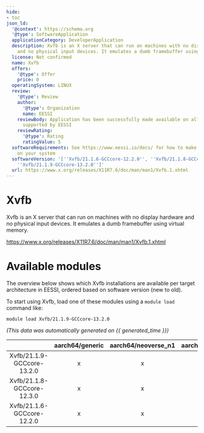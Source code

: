 ```yaml
---
hide:
- toc
json_ld:
  '@context': https://schema.org
  '@type': SoftwareApplication
  applicationCategory: DeveloperApplication
  description: Xvfb is an X server that can run on machines with no display hardware
    and no physical input devices. It emulates a dumb framebuffer using virtual memory.
  license: Not confirmed
  name: Xvfb
  offers:
    '@type': Offer
    price: 0
  operatingSystem: LINUX
  review:
    '@type': Review
    author:
      '@type': Organization
      name: EESSI
    reviewBody: Application has been successfully made available on all architectures
      supported by EESSI
    reviewRating:
      '@type': Rating
      ratingValue: 5
  softwareRequirements: See https://www.eessi.io/docs/ for how to make EESSI available
    on your system
  softwareVersion: '[''Xvfb/21.1.6-GCCcore-12.2.0'', ''Xvfb/21.1.8-GCCcore-12.3.0'',
    ''Xvfb/21.1.9-GCCcore-13.2.0'']'
  url: https://www.x.org/releases/X11R7.6/doc/man/man1/Xvfb.1.xhtml
---
```


Xvfb
====


Xvfb is an X server that can run on machines with no display hardware and no physical input devices. It emulates a dumb framebuffer using virtual memory.

https://www.x.org/releases/X11R7.6/doc/man/man1/Xvfb.1.xhtml
# Available modules


The overview below shows which Xvfb installations are available per target architecture in EESSI, ordered based on software version (new to old).

To start using Xvfb, load one of these modules using a `module load` command like:

```shell
module load Xvfb/21.1.9-GCCcore-13.2.0
```

*(This data was automatically generated on {{ generated_time }})*  

| |aarch64/generic|aarch64/neoverse_n1|aarch64/neoverse_v1|aarch64/nvidia|x86_64/generic|x86_64/amd/zen2|x86_64/amd/zen3|x86_64/amd/zen4|x86_64/intel/haswell|x86_64/intel/sapphirerapids|x86_64/intel/skylake_avx512|aarch64/nvidia/grace|
| :---: | :---: | :---: | :---: | :---: | :---: | :---: | :---: | :---: | :---: | :---: | :---: | :---: |
|Xvfb/21.1.9-GCCcore-13.2.0|x|x|x|-|x|x|x|x|x|x|x|x|
|Xvfb/21.1.8-GCCcore-12.3.0|x|x|x|-|x|x|x|x|x|x|x|x|
|Xvfb/21.1.6-GCCcore-12.2.0|x|x|x|-|x|x|x|x|x|x|x|x|
